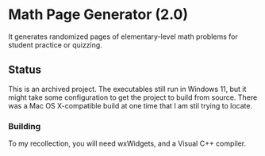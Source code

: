 # Math Page Generator (2.0)

It generates randomized pages of elementary-level math problems for student practice or quizzing. 

## Status

This is an archived project. The executables still run in Windows 11, but it might take some configuration to get the project to build from source.
There was a Mac OS X-compatible build at one time that I am stil trying to locate.

### Building

To my recollection, you will need wxWidgets, and a Visual C++ compiler.

